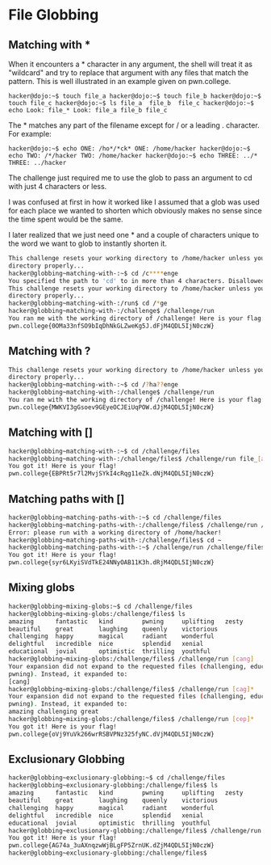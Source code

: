 # File Globbing

## Matching with *

When it encounters a * character in any argument, the shell will treat it as "wildcard" and try to replace that argument with any files that match the pattern.
This is well illustrated in an example given on pwn.college.

``
hacker@dojo:~$ touch file_a
hacker@dojo:~$ touch file_b
hacker@dojo:~$ touch file_c
hacker@dojo:~$ ls
file_a	file_b	file_c
hacker@dojo:~$ echo Look: file_*
Look: file_a file_b file_c
``

The * matches any part of the filename except for / or a leading . character. For example:

``
hacker@dojo:~$ echo ONE: /ho*/*ck*
ONE: /home/hacker
hacker@dojo:~$ echo TWO: /*/hacker
TWO: /home/hacker
hacker@dojo:~$ echo THREE: ../*
THREE: ../hacker
``

The challenge just required me to use the glob to pass an argument to cd with just 4 characters or less.

I was confused at first in how it worked like I assumed that a glob was used for each place we wanted to shorten which obviously makes no sense since the time spent would be the same.

I later realized that we just need one * and a couple of characters unique to the word we want to glob to instantly shorten it.

```bash
This challenge resets your working directory to /home/hacker unless you change 
directory properly...
hacker@globbing~matching-with-:~$ cd /c****enge
You specified the path to 'cd' to in more than 4 characters. Disallowed!
This challenge resets your working directory to /home/hacker unless you change 
directory properly...
hacker@globbing~matching-with-:/run$ cd /*ge
hacker@globbing~matching-with-:/challenge$ /challenge/run
You ran me with the working directory of /challenge! Here is your flag:
pwn.college{0OMa33nfSO9bIqDhNkGLZweKg5J.dFjM4QDL5IjN0czW}
```

## Matching with ?

```bash
This challenge resets your working directory to /home/hacker unless you change 
directory properly...
hacker@globbing~matching-with-:~$ cd /?ha??enge
hacker@globbing~matching-with-:/challenge$ /challenge/run
You ran me with the working directory of /challenge! Here is your flag:
pwn.college{MWKVI3gGsoev9GEyeOCJEiUqPOW.dJjM4QDL5IjN0czW}
```
## Matching with []

```bash
hacker@globbing~matching-with-:~$ cd /challenge/files
hacker@globbing~matching-with-:/challenge/files$ /challenge/run file_[ahsb]
You got it! Here is your flag!
pwn.college{EBPRt5r7l2MvjSYkI4cRqg11eZk.dNjM4QDL5IjN0czW}
```
## Matching paths with []

```bash
hacker@globbing~matching-paths-with-:~$ cd /challenge/files
hacker@globbing~matching-paths-with-:/challenge/files$ /challenge/run /file_[abhs]
Error: please run with a working directory of /home/hacker!
hacker@globbing~matching-paths-with-:/challenge/files$ cd ~
hacker@globbing~matching-paths-with-:~$ /challenge/run /challenge/files/file_[abhs]
You got it! Here is your flag!
pwn.college{syr6LKyiSVdTkE24NNyOAB11K3h.dRjM4QDL5IjN0czW}
```
## Mixing globs

```bash
hacker@globbing~mixing-globs:~$ cd /challenge/files
hacker@globbing~mixing-globs:/challenge/files$ ls
amazing      fantastic   kind        pwning     uplifting   zesty
beautiful    great       laughing    queenly    victorious
challenging  happy       magical     radiant    wonderful
delightful   incredible  nice        splendid   xenial
educational  jovial      optimistic  thrilling  youthful
hacker@globbing~mixing-globs:/challenge/files$ /challenge/run [cang]
Your expansion did not expand to the requested files (challenging, educational, 
pwning). Instead, it expanded to:
[cang]
hacker@globbing~mixing-globs:/challenge/files$ /challenge/run [cag]*
Your expansion did not expand to the requested files (challenging, educational, 
pwning). Instead, it expanded to:
amazing challenging great
hacker@globbing~mixing-globs:/challenge/files$ /challenge/run [cep]*
You got it! Here is your flag!
pwn.college{oVj9YuVk266wrRSBVPNz325fyNC.dVjM4QDL5IjN0czW}
```
## Exclusionary Globbing

```bash
hacker@globbing~exclusionary-globbing:~$ cd /challenge/files
hacker@globbing~exclusionary-globbing:/challenge/files$ ls
amazing      fantastic   kind        pwning     uplifting   zesty
beautiful    great       laughing    queenly    victorious
challenging  happy       magical     radiant    wonderful
delightful   incredible  nice        splendid   xenial
educational  jovial      optimistic  thrilling  youthful
hacker@globbing~exclusionary-globbing:/challenge/files$ /challenge/run [!pwn]*
You got it! Here is your flag!
pwn.college{AG74a_3uAXnqzwWjBLgFP5ZrnUK.dZjM4QDL5IjN0czW}
hacker@globbing~exclusionary-globbing:/challenge/files$ 
```
